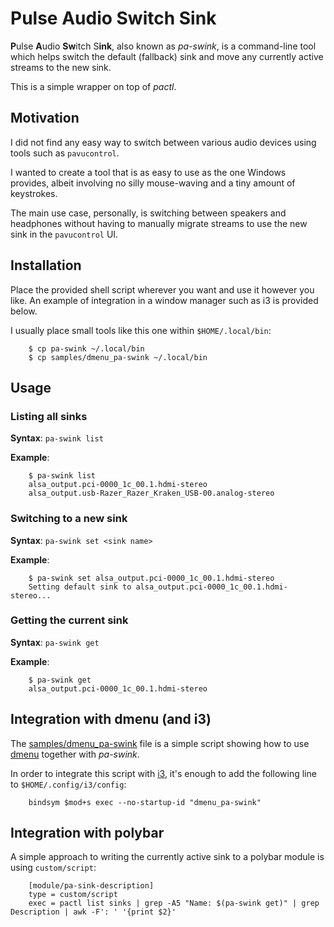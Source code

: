 # Pulse Audio Switch Sink

**P**ulse **A**udio **Sw**itch S**ink**, also known as *pa-swink*, is a
command-line tool which helps switch the default (fallback) sink and move any
currently active streams to the new sink.

This is a simple wrapper on top of *pactl*.

## Motivation

I did not find any easy way to switch between various audio devices using
tools such as `pavucontrol`.

I wanted to create a tool that is as easy to use as the one Windows provides,
albeit involving no silly mouse-waving and a tiny amount of keystrokes.

The main use case, personally, is switching between speakers and headphones
without having to manually migrate streams to use the new sink in the
`pavucontrol` UI.

## Installation

Place the provided shell script wherever you want and use it however you like.
An example of integration in a window manager such as i3 is provided below.

I usually place small tools like this one within `$HOME/.local/bin`:

```
	$ cp pa-swink ~/.local/bin
	$ cp samples/dmenu_pa-swink ~/.local/bin
```

## Usage

### Listing all sinks

**Syntax**: `pa-swink list`

**Example**:

```
	$ pa-swink list
	alsa_output.pci-0000_1c_00.1.hdmi-stereo
	alsa_output.usb-Razer_Razer_Kraken_USB-00.analog-stereo
```

### Switching to a new sink

**Syntax**: `pa-swink set <sink name>`

**Example**:

```
	$ pa-swink set alsa_output.pci-0000_1c_00.1.hdmi-stereo
	Setting default sink to alsa_output.pci-0000_1c_00.1.hdmi-stereo...
```

### Getting the current sink

**Syntax**: `pa-swink get`

**Example**:

```
	$ pa-swink get
	alsa_output.pci-0000_1c_00.1.hdmi-stereo
```

## Integration with dmenu (and i3)

The [samples/dmenu_pa-swink](../master/samples/dmenu_pa-swink) file is a
simple script showing how to use [dmenu](https://tools.suckless.org/dmenu/)
together with *pa-swink*.

In order to integrate this script with [i3](https://i3wm.org/), it's enough to
add the following line to `$HOME/.config/i3/config`:

```
	bindsym $mod+s exec --no-startup-id "dmenu_pa-swink"
```

## Integration with polybar

A simple approach to writing the currently active sink to a polybar module is
using `custom/script`:

```
	[module/pa-sink-description]
	type = custom/script
	exec = pactl list sinks | grep -A5 "Name: $(pa-swink get)" | grep Description | awk -F': ' '{print $2}'
```
